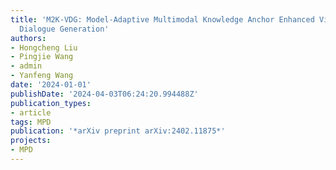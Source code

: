 ```yaml
---
title: 'M2K-VDG: Model-Adaptive Multimodal Knowledge Anchor Enhanced Video-grounded
  Dialogue Generation'
authors:
- Hongcheng Liu
- Pingjie Wang
- admin
- Yanfeng Wang
date: '2024-01-01'
publishDate: '2024-04-03T06:24:20.994488Z'
publication_types:
- article
tags: MPD
publication: '*arXiv preprint arXiv:2402.11875*'
projects:
- MPD
---
```

